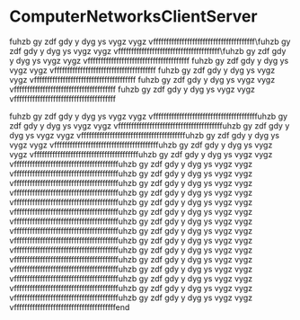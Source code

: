 # ComputerNetworksClientServer
fuhzb gy zdf gdy y dyg ys vygz vygz vfffffffffffffffffffffffffffffffffffffff\fuhzb gy zdf gdy y dyg ys vygz vygz vfffffffffffffffffffffffffffffffffffffff\fuhzb gy zdf gdy y dyg ys vygz vygz vfffffffffffffffffffffffffffffffffffffff
fuhzb gy zdf gdy y dyg ys vygz vygz vfffffffffffffffffffffffffffffffffffffff
fuhzb gy zdf gdy y dyg ys vygz vygz vfffffffffffffffffffffffffffffffffffffff
fuhzb gy zdf gdy y dyg ys vygz vygz vfffffffffffffffffffffffffffffffffffffff
fuhzb gy zdf gdy y dyg ys vygz vygz vfffffffffffffffffffffffffffffffffffffff


fuhzb gy zdf gdy y dyg ys vygz vygz vffffffffffffffffffffffffffffffffffffffffuhzb gy zdf gdy y dyg ys vygz vygz vffffffffffffffffffffffffffffffffffffffffuhzb gy zdf gdy y dyg ys vygz vygz vffffffffffffffffffffffffffffffffffffffffuhzb gy zdf gdy y dyg ys vygz vygz vffffffffffffffffffffffffffffffffffffffffuhzb gy zdf gdy y dyg ys vygz vygz vffffffffffffffffffffffffffffffffffffffffuhzb gy zdf gdy y dyg ys vygz vygz vffffffffffffffffffffffffffffffffffffffffuhzb gy zdf gdy y dyg ys vygz vygz vffffffffffffffffffffffffffffffffffffffffuhzb gy zdf gdy y dyg ys vygz vygz vffffffffffffffffffffffffffffffffffffffffuhzb gy zdf gdy y dyg ys vygz vygz vffffffffffffffffffffffffffffffffffffffffuhzb gy zdf gdy y dyg ys vygz vygz vffffffffffffffffffffffffffffffffffffffffuhzb gy zdf gdy y dyg ys vygz vygz vffffffffffffffffffffffffffffffffffffffffuhzb gy zdf gdy y dyg ys vygz vygz vffffffffffffffffffffffffffffffffffffffffuhzb gy zdf gdy y dyg ys vygz vygz vffffffffffffffffffffffffffffffffffffffffuhzb gy zdf gdy y dyg ys vygz vygz vffffffffffffffffffffffffffffffffffffffffuhzb gy zdf gdy y dyg ys vygz vygz vffffffffffffffffffffffffffffffffffffffffuhzb gy zdf gdy y dyg ys vygz vygz vffffffffffffffffffffffffffffffffffffffffuhzb gy zdf gdy y dyg ys vygz vygz vffffffffffffffffffffffffffffffffffffffffuhzb gy zdf gdy y dyg ys vygz vygz vffffffffffffffffffffffffffffffffffffffffuhzb gy zdf gdy y dyg ys vygz vygz vffffffffffffffffffffffffffffffffffffffffuhzb gy zdf gdy y dyg ys vygz vygz vffffffffffffffffffffffffffffffffffffffffuhzb gy zdf gdy y dyg ys vygz vygz vfffffffffffffffffffffffffffffffffffffffend
